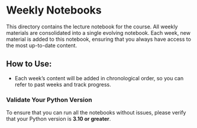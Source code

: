 # Weekly Notebooks

This directory contains the lecture notebook for the course. All weekly materials are consolidated into a single evolving notebook. Each week, new material is added to this notebook, ensuring that you always have access to the most up-to-date content.


## How to Use:
- Each week’s content will be added in chronological order, so you can refer to past weeks and track progress.


### Validate Your Python Version

To ensure that you can run all the notebooks without issues, please verify that your Python version is **3.10 or greater**.
